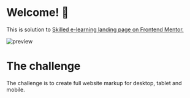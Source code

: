 # Welcome! 👋

This is solution to <a href="https://www.frontendmentor.io/challenges/skilled-elearning-landing-page-S1ObDrZ8q"> Skilled e-learning landing page on Frontend Mentor. </a>


![preview](https://user-images.githubusercontent.com/89190087/193871034-a6c99828-8888-4f90-bc5d-7e66313fe61f.jpg)

# The challenge

The challenge is to create full website markup for desktop, tablet and mobile. 
